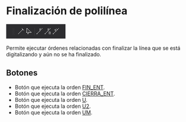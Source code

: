 # Finalización de polilínea

![Barra de herramientas Finalizaci&#xF3;n de polil&#xED;nea](../../../.gitbook/assets/finalizacionpolilinea.png)

Permite ejecutar órdenes relacionadas con finalizar la línea que se está digitalizando y aún no se ha finalizado.

## Botones

* Botón que ejecuta la orden [FIN\_ENT](../ventana-de-dibujo/ordenes/f/fin-ent.md).
* Botón que ejecuta la orden [CIERRA\_ENT](../ventana-de-dibujo/ordenes/c/cierra-ent.md).
* Botón que ejecuta la orden [U](../ventana-de-dibujo/ordenes/u/u.md).
* Botón que ejecuta la orden [U2](../ventana-de-dibujo/ordenes/u/u2.md).
* Botón que ejecuta la orden [UM](../ventana-de-dibujo/ordenes/u/um.md).





